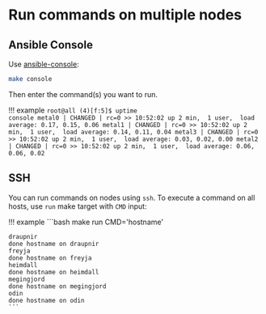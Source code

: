 # Run commands on multiple nodes

## Ansible Console

Use [ansible-console](https://docs.ansible.com/ansible/latest/cli/ansible-console.html):

```bash
make console
```

Then enter the command(s) you want to run.

!!! example
    `root@all (4)[f:5]$ uptime`
    <br>
    ```console
    metal0 | CHANGED | rc=0 >>
     10:52:02 up 2 min,  1 user,  load average: 0.17, 0.15, 0.06
    metal1 | CHANGED | rc=0 >>
     10:52:02 up 2 min,  1 user,  load average: 0.14, 0.11, 0.04
    metal3 | CHANGED | rc=0 >>
     10:52:02 up 2 min,  1 user,  load average: 0.03, 0.02, 0.00
    metal2 | CHANGED | rc=0 >>
     10:52:02 up 2 min,  1 user,  load average: 0.06, 0.06, 0.02
    ```

## SSH

You can run commands on nodes using `ssh`. To execute a command on all hosts, use `run` make target with `CMD` input:

!!! example
    ```bash
    make run CMD='hostname'

    draupnir
    done hostname on draupnir
    freyja
    done hostname on freyja
    heimdall
    done hostname on heimdall
    megingjord
    done hostname on megingjord
    odin
    done hostname on odin
    ```
